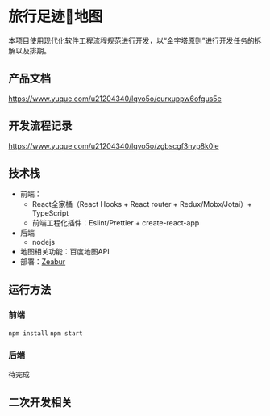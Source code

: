 # 旅行足迹👣地图

本项目使用现代化软件工程流程规范进行开发，以“金字塔原则”进行开发任务的拆解以及排期。

## 产品文档

https://www.yuque.com/u21204340/lqvo5o/curxuppw6ofgus5e

## 开发流程记录

https://www.yuque.com/u21204340/lqvo5o/zgbscgf3nyp8k0ie

## 技术栈

* 前端：
  * React全家桶（React Hooks + React router + Redux/Mobx/Jotai）+ TypeScript
  * 前端工程化插件：Eslint/Prettier + create-react-app
* 后端
  * nodejs
* 地图相关功能：百度地图API
* 部署：[Zeabur](https://zeabur.com)

## 运行方法

### 前端

`npm install`
`npm start`

### 后端

待完成

## 二次开发相关
